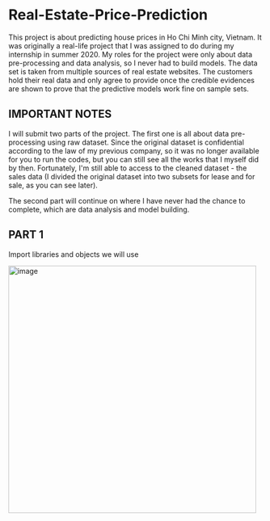 # Real-Estate-Price-Prediction
This project is about predicting house prices in Ho Chi Minh city, Vietnam. It was originally a real-life project that I was assigned to do during my internship in summer 2020. My roles for the project were only about data pre-processing and data analysis, so I never had to build models. 
The data set is taken from multiple sources of real estate websites. The customers hold their real data and only agree to provide once the credible evidences are shown to prove that the predictive models work fine on sample sets.
## IMPORTANT NOTES
I will submit two parts of the project. The first one is all about data pre-processing using raw dataset. Since the original dataset is confidential according to the law of my previous company, so it was no longer available for you to run the codes, but you can still see all the works that I myself did by then. Fortunately, I'm still able to access to the cleaned dataset - the sales data (I divided the original dataset into two subsets for lease and for sale, as you can see later).

The second part will continue on where I have never had the chance to complete, which are data analysis and model building.

## PART 1
Import libraries and objects we will use


<img width="490" alt="image" src="https://github.com/namphamspjain/Real-Estate-Price-Prediction/assets/72693967/d8eb7381-e172-4496-88a7-3d215089c2d7">
